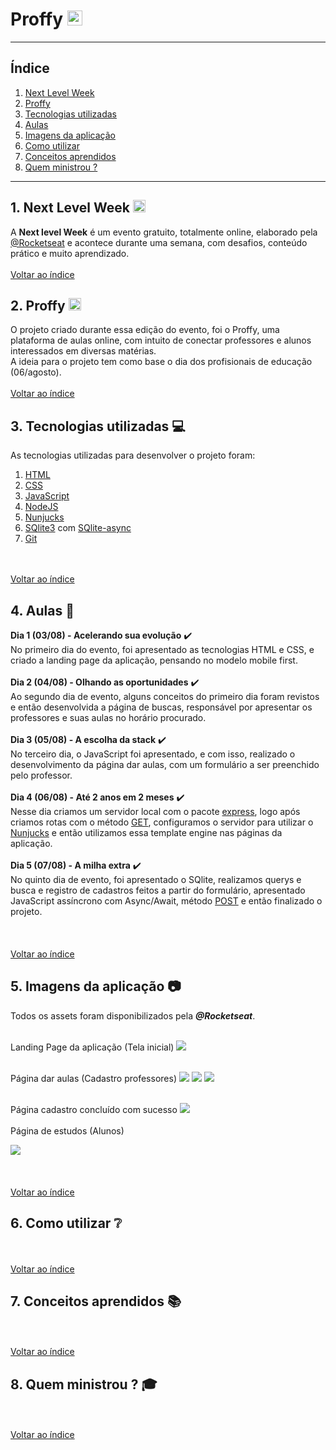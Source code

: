 <h1>Proffy <img src="/public/images/favicon.png" width="24px"></h1>

***
## <a name="indice">Índice</a>
  1. [Next Level Week](#nlw)
  2. [Proffy](#proffy)
  3. [Tecnologias utilizadas](#tecnologias-utilizadas)
  4. [Aulas](#aulas)
  5. [Imagens da aplicação](#imagens)
  6. [Como utilizar](#como-utilizar)
  7. [Conceitos aprendidos](#conceitos-aprendidos)
  8. [Quem ministrou ?](#quem-ministrou)

***

## <a name="nlw">1. Next Level Week <img src="/public/images/icons/rocket.svg" width="20px"></a>
  A **Next level Week** é um evento gratuito, totalmente online, elaborado pela [@Rocketseat](https://rocketseat.com.br/) e
  acontece durante uma semana, com desafios, conteúdo prático e muito aprendizado.
  <br><br>[Voltar ao índice](#indice)
  
## <a name="proffy">2. Proffy <img src="/public/images/favicon.png" width="20px"></a>
  O projeto criado durante essa edição do evento, foi o Proffy, uma plataforma de aulas online, com intuito de conectar
  professores e alunos interessados em diversas matérias.<br>
  A ideia para o projeto tem como base o dia dos profisionais de educação (06/agosto).
  <br><br>[Voltar ao índice](#indice)
  
## <a name="tecnologias-utilizadas">3. Tecnologias utilizadas :computer:</a>
  As tecnologias utilizadas para desenvolver o projeto foram:
  1. [HTML](https://developer.mozilla.org/pt-BR/docs/Web/HTML)
  2. [CSS](https://developer.mozilla.org/pt-BR/docs/Glossario/CSS)
  3. [JavaScript](https://developer.mozilla.org/pt-BR/docs/Glossario/JavaScript)
  4. [NodeJS](https://nodejs.org/en/)
  5. [Nunjucks](https://mozilla.github.io/nunjucks/)
  6. [SQlite3](https://sqlite.org/index.html) com [SQlite-async](https://www.npmjs.com/package/sqlite-async)
  7. [Git](https://git-scm.com/)

  <br><br>[Voltar ao índice](#indice)
  
## <a name="aulas">4. Aulas :memo:</a>
  **Dia 1 (03/08) - Acelerando sua evolução** :heavy_check_mark:  
  No primeiro dia do evento, foi apresentado as tecnologias HTML e CSS, e criado a landing page 
  da aplicação, pensando no modelo mobile first. <br><br>
  **Dia 2 (04/08) - Olhando as oportunidades** :heavy_check_mark:  
  Ao segundo dia de evento, alguns conceitos do primeiro dia foram revistos e então desenvolvida
  a página de buscas, responsável por apresentar os professores e suas aulas no horário procurado.<br><br>
  **Dia 3 (05/08) - A escolha da stack** :heavy_check_mark:  
  No terceiro dia, o JavaScript foi apresentado, e com isso, realizado o desenvolvimento da página dar aulas,
  com um formulário a ser preenchido pelo professor.<br><br>
  **Dia 4 (06/08) - Até 2 anos em 2 meses** :heavy_check_mark:  
  Nesse dia criamos um servidor local com o pacote [express](https://github.com/expressjs/express), logo após
  criamos rotas com o método [GET](https://developer.mozilla.org/pt-BR/docs/Web/HTTP/Methods/GET), configuramos o 
  servidor para utilizar o [Nunjucks](https://mozilla.github.io/nunjucks/) e então utilizamos essa template engine
  nas páginas da aplicação.<br><br>
  **Dia 5 (07/08) - A milha extra** :heavy_check_mark:  
  No quinto dia de evento, foi apresentado o SQlite, realizamos querys e busca e registro de cadastros feitos a partir
  do formulário, apresentado JavaScript assíncrono com Async/Await, método [POST](https://developer.mozilla.org/pt-BR/docs/Web/HTTP/Methods/POST) 
  e então finalizado o projeto.<br><br>
  <br><br>[Voltar ao índice](#indice)
  
## <a name="imagens">5. Imagens da aplicação :camera:</a>
  Todos os assets foram disponibilizados pela ***@Rocketseat***.<br><br>
  
  Landing Page da aplicação (Tela inicial)
  <img src="/github/landing-page.png"><br><br>
  
  Página dar aulas (Cadastro professores)
  <img src="/github/give-classes-page1.png">
  <img src="/github/give-classes-page2.png">
  <img src="/github/give-classes-page3.png"><br><br>
  
  Página cadastro concluído com sucesso
  <img src="/github/success-page.png"><br><br>
  Página de estudos (Alunos)
  
  <img src="/github/study-page2.png"><br><br>
  <br><br>[Voltar ao índice](#indice)
  
## <a name="como-utilizar">6. Como utilizar :grey_question:</a>
  <br><br>[Voltar ao índice](#indice)
  
## <a name="conceitos-aprendidos">7. Conceitos aprendidos :books:</a>
  <br><br>[Voltar ao índice](#indice)
  
## <a name="quem-ministrou">8. Quem ministrou ? :mortar_board:</a>
  <br><br>[Voltar ao índice](#indice)
